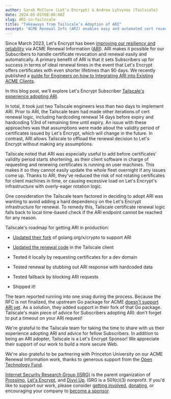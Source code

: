 ```yaml
---
author: Sarah McClure (Let’s Encrypt) & Andrew Lytvynov (Tailscale)
date: 2024-05-01T00:00:00Z
slug: ARI-in-Tailscale
title: "Takeaways from Tailscale’s Adoption of ARI"
excerpt: "ACME Renewal Info (ARI) enables easy and automated cert revocation and replacement."
---
```


Since March 2023, Let's Encrypt has been [improving our resiliency and reliability](https://letsencrypt.org/2023/03/23/improving-resliiency-and-reliability-with-ari) via ACME Renewal Information ([ARI](https://datatracker.ietf.org/doc/draft-ietf-acme-ari/)). ARI makes it possible for our Subscribers to handle certificate revocation and renewal easily and automatically. A primary benefit of ARI is that it sets Subscribers up for success in terms of ideal renewal times in the event that Let's Encrypt offers certificates with even shorter lifetimes than 90 days. We recently published a [guide for Engineers on how to Integrating ARI into Existing ACME Clients](https://letsencrypt.org/2024/04/25/guide-to-integrating-ari-into-existing-acme-clients).

In this blog post, we'll explore Let's Encrypt Subscriber [Tailscale's experience adopting ARI](https://github.com/tailscale/tailscale/issues/8204).

In total, it took just two Tailscale engineers less than two days to implement ARI. Prior to ARI, the Tailscale team had made other iterations of cert renewal logic, including hardcoding renewal 14 days before expiry and hardcoding 1/3rd of remaining time until expiry. An issue with these approaches was that assumptions were made about the validity period of certificates issued by Let's Encrypt, which will change in the future. In contrast, ARI allows Tailscale to offload the renewal decision to Let's Encrypt without making any assumptions.

Tailscale noted that ARI was especially useful to add before certificates' validity period starts shortening, as their client software in charge of requesting and renewing certificates is running on user machines. This makes it so they cannot easily update the whole fleet overnight if any issues come up. Thanks to ARI, they've reduced the risk of not rotating certificates for client machines in time, or causing excessive load on Let's Encrypt's infrastructure with overly-eager rotation logic.

One consideration the Tailscale team factored in deciding to adopt ARI was wanting to avoid adding a hard dependency on the Let's Encrypt infrastructure for renewal. To remedy this, Tailscale certificate renewal logic falls back to local time-based check if the ARI endpoint cannot be reached for any reason.

Tailscale's roadmap for getting ARI in production:

-   [Updated their fork](https://github.com/tailscale/golang-x-crypto/pull/10) of golang.org/x/crypto to support ARI

-   [Updated the renewal code](https://github.com/tailscale/tailscale/pull/8599) in the Tailscale client

-   Tested it locally by requesting certificates for a dev domain

-   Tested renewal by stubbing out ARI response with hardcoded data

-   Tested fallback by blocking ARI requests

-   Shipped it!

The team reported running into one snag during the process. Because the RFC is not finalized, the upstream Go package for ACME [doesn't support ARI yet](https://github.com/golang/go/issues/60958). As a solution, they added support in their fork of that Go package. Tailscale's main piece of advice for Subscribers adopting ARI: don't forget to put a timeout on your ARI request!

We're grateful to the Tailscale team for taking the time to share with us their experience adopting ARI and advice for fellow Subscribers. In addition to being an ARI adopter, Tailscale is a Let's Encrypt Sponsor! We appreciate their support of our work to build a more secure Web.

We're also grateful to be partnering with Princeton University on our ACME Renewal Information work, thanks to generous support from the [Open Technology Fund](https://www.opentech.fund/).

[Internet Security Research Group (ISRG)](https://abetterinternet.org/) is the parent organization of [Prossimo](http://memorysafety.org/), [Let's Encrypt](http://letsencrypt.org/), and [Divvi Up](http://divviup.org/). ISRG is a 501(c)(3) nonprofit. If you'd like to support our work, please consider [getting involved](https://www.abetterinternet.org/getinvolved/), [donating](https://www.abetterinternet.org/donate/), or encouraging your company to [become a sponsor](https://www.abetterinternet.org/sponsor/).
